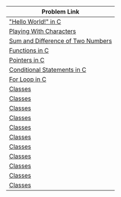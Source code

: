 | Problem Link |
| ------------------|
|["Hello World!" in C](https://www.hackerrank.com/challenges/hello-world-c/problem?isFullScreen=true)|
|[Playing With Characters](https://www.hackerrank.com/challenges/playing-with-characters/problem?isFullScreen=true)|
|[Sum and Difference of Two Numbers](https://www.hackerrank.com/challenges/sum-numbers-c/problem?isFullScreen=true)|
|[Functions in C](https://www.hackerrank.com/challenges/functions-in-c/problem?isFullScreen=true)|
|[Pointers in C](https://www.hackerrank.com/challenges/pointer-in-c/problem?isFullScreen=true)|
|[Conditional Statements in C](https://www.hackerrank.com/challenges/conditional-statements-in-c/problem?isFullScreen=true)|
|[For Loop in C](https://www.hackerrank.com/challenges/for-loop-in-c/problem?isFullScreen=true)|
|[Classes](https://www.hackerrank.com/challenges/classes-objects/problem?isFullScreen=true)|
|[Classes](https://www.hackerrank.com/challenges/classes-objects/problem?isFullScreen=true)|
|[Classes](https://www.hackerrank.com/challenges/classes-objects/problem?isFullScreen=true)|
|[Classes](https://www.hackerrank.com/challenges/classes-objects/problem?isFullScreen=true)|
|[Classes](https://www.hackerrank.com/challenges/classes-objects/problem?isFullScreen=true)|
|[Classes](https://www.hackerrank.com/challenges/classes-objects/problem?isFullScreen=true)|
|[Classes](https://www.hackerrank.com/challenges/classes-objects/problem?isFullScreen=true)|
|[Classes](https://www.hackerrank.com/challenges/classes-objects/problem?isFullScreen=true)|
|[Classes](https://www.hackerrank.com/challenges/classes-objects/problem?isFullScreen=true)|
|[Classes](https://www.hackerrank.com/challenges/classes-objects/problem?isFullScreen=true)|
|[Classes](https://www.hackerrank.com/challenges/classes-objects/problem?isFullScreen=true)|

